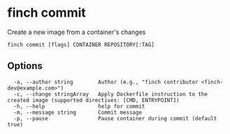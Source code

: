 # finch commit

Create a new image from a container's changes

```text
finch commit [flags] CONTAINER REPOSITORY[:TAG]
```

## Options

```text
  -a, --author string        Author (e.g., "finch contributor <finch-dev@example.com>")
  -c, --change stringArray   Apply Dockerfile instruction to the created image (supported directives: [CMD, ENTRYPOINT])
  -h, --help                 help for commit
  -m, --message string       Commit message
  -p, --pause                Pause container during commit (default true)
```
